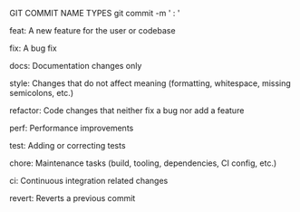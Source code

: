 GIT COMMIT NAME TYPES
git commit -m '<type> : <message>'

feat: A new feature for the user or codebase

fix: A bug fix

docs: Documentation changes only

style: Changes that do not affect meaning (formatting, whitespace, missing semicolons, etc.)

refactor: Code changes that neither fix a bug nor add a feature

perf: Performance improvements

test: Adding or correcting tests

chore: Maintenance tasks (build, tooling, dependencies, CI config, etc.)

ci: Continuous integration related changes

revert: Reverts a previous commit
